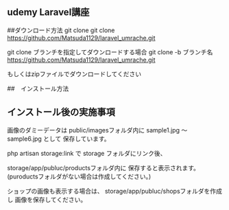 ## udemy Laravel講座

##ダウンロード方法
git clone
git clone https://github.com/Matsuda1129/laravel_umrache.git

git clone ブランチを指定してダウンロードする場合
git clone -b ブランチ名 https://github.com/Matsuda1129/laravel_umrache.git

もしくはzipファイルでダウンロードしてください

##　インストール方法

## インストール後の実施事項

画像のダミーデータは
public/imagesフォルダ内に
sample1.jpg 〜 sample6.jpg として
保存しています。

php artisan storage:link で
storage フォルダにリンク後、

storage/app/publuc/productsフォルダ内に
保存すると表示されます。
(puroductsフォルダがない場合は作成してください。)

ショップの画像も表示する場合は、
storage/app/publuc/shopsフォルダを作成し
画像を保存してください。